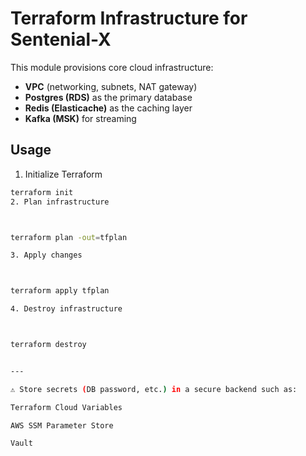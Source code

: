 # Terraform Infrastructure for Sentenial-X

This module provisions core cloud infrastructure:
- **VPC** (networking, subnets, NAT gateway)
- **Postgres (RDS)** as the primary database
- **Redis (Elasticache)** as the caching layer
- **Kafka (MSK)** for streaming

## Usage

1. Initialize Terraform
```bash
terraform init
2. Plan infrastructure



terraform plan -out=tfplan

3. Apply changes



terraform apply tfplan

4. Destroy infrastructure



terraform destroy


---

⚠️ Store secrets (DB password, etc.) in a secure backend such as:

Terraform Cloud Variables

AWS SSM Parameter Store

Vault

